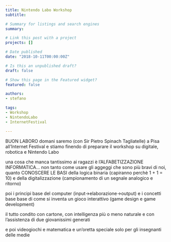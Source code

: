 ```yaml
---
title: Nintendo Labo Workshop
subtitle: 

# Summary for listings and search engines
summary: 

# Link this post with a project
projects: []

# Date published
date: "2018-10-11T00:00:00Z"

# Is this an unpublished draft?
draft: false

# Show this page in the Featured widget?
featured: false

authors:
- stefano

tags:
- Workshop
- NintendoLabo
- InternetFestival

---
```


BUON LABORO
domani saremo (con Sir Pietro Spinach Tagliatelle) a Pisa all’Internet Festival e stiamo finendo di preparare il workshop su digitale, robotica e Nintendo Labo

una cosa che manca tantissimo ai ragazzi è l’ALFABETIZZAZIONE INFORMATICA… non tanto come usare gli aggeggi che sono più bravi di noi, quanto CONOSCERE LE BASI della logica binaria (capiranno perchè 1 + 1 = 10) e della digitalizzazione (campionamento di un segnale analogico e ritorno)

poi i principi base del computer (input->elaborazione->output) e i concetti base base di come si inventa un gioco interattivo (game design e game development)

il tutto condito con cartone, con intelligenza più o meno naturale e con l’assistenza di due giovanissimi generati

e poi videogiochi e matematica e un’oretta speciale solo per gli insegnanti delle medie

